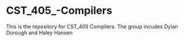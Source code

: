 # CST_405_-Compilers
This is the repository for CST_405 Compilers. The group incudes Dylan Dorough and Haley Hansen
